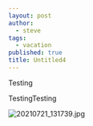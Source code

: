 ```yaml
---
layout: post
author:
  - steve
tags:
  - vacation
published: true
title: Untitled4
---
```

Testing

TestingTesting

![20210721_131739.jpg]({{site.baseurl}}/assets/media/20210721_131739.jpg)